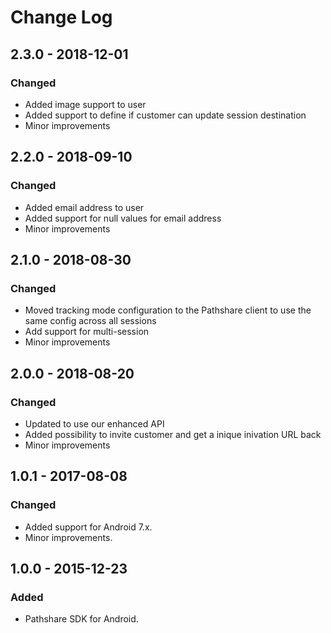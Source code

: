 # Change Log

## 2.3.0 - 2018-12-01
### Changed
- Added image support to user
- Added support to define if customer can update session destination
- Minor improvements

## 2.2.0 - 2018-09-10
### Changed
- Added email address to user
- Added support for null values for email address
- Minor improvements

## 2.1.0 - 2018-08-30
### Changed
- Moved tracking mode configuration to the Pathshare client to use the same config across all sessions
- Add support for multi-session
- Minor improvements

## 2.0.0 - 2018-08-20
### Changed
- Updated to use our enhanced API
- Added possibility to invite customer and get a inique inivation URL back
- Minor improvements


## 1.0.1 - 2017-08-08
### Changed
- Added support for Android 7.x.
- Minor improvements.

## 1.0.0 - 2015-12-23
### Added
- Pathshare SDK for Android.